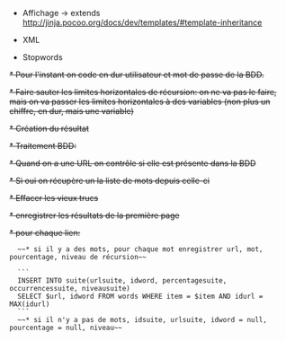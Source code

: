 * Affichage → extends http://jinja.pocoo.org/docs/dev/templates/#template-inheritance
* XML

* Stopwords

~~* Pour l'instant on code en dur utilisateur et mot de passe de la BDD.~~

~~* Faire sauter les limites horizontales de récursion: on ne va pas le faire, mais on va passer les limites horizontales à des variables (non plus un chiffre, en dur, mais une variable)~~

~~* Création du résultat~~

~~* Traitement BDD:~~

  ~~* Quand on a une URL on contrôle si elle est présente dans la BDD~~

  ~~* Si oui on récupère un la liste de mots depuis celle-ci~~

  ~~* Effacer les vieux trucs~~

  ~~* enregistrer les résultats de la première page~~

  ~~* pour chaque lien:~~

      ~~* si il y a des mots, pour chaque mot enregistrer url, mot, pourcentage, niveau de récursion~~

      ```
      INSERT INTO suite(urlsuite, idword, percentagesuite, occurrencessuite, niveausuite)
      SELECT $url, idword FROM words WHERE item = $item AND idurl = MAX(idurl)
      ```
      ~~* si il n'y a pas de mots, idsuite, urlsuite, idword = null, pourcentage = null, niveau~~
